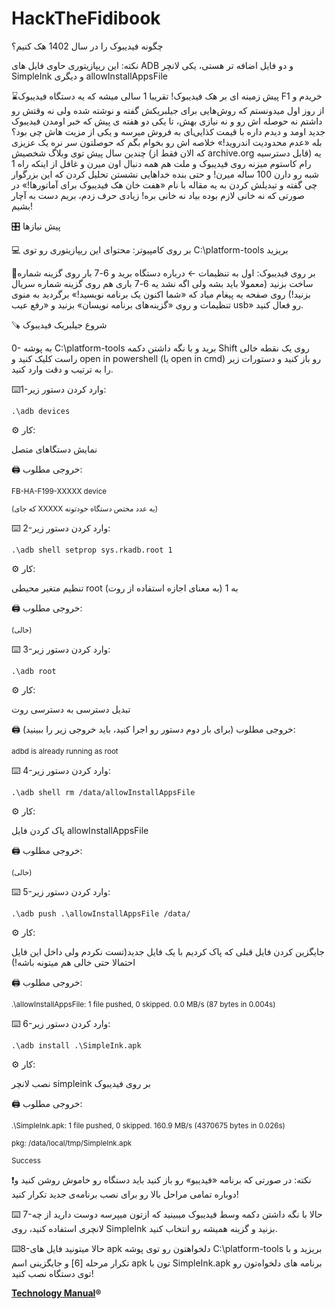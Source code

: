 # HackTheFidibook
چگونه فیدیبوک را در سال 1402 هک کنیم؟

نکته: این ریپازیتوری حاوی فایل های ADB و دو فایل اضافه تر هستی، یکی لانچر SimpleInk و دیگری allowInstallAppsFile
 
⌛️پیش زمینه ای بر هک فیدیبوک!
تقریبا 1 سالی میشه که یه دستگاه فیدیبوک F1 خریدم و از روز اول میدونستم که روش‌هایی برای جیلبریکش گفته و نوشته شده ولی نه وقتش رو داشتم نه حوصله اش رو و نه نیازی بهش، تا یکی دو هفته ی پیش که خبر اومدن فیدیبوک جدید اومد و دیدم داره با قیمت کذایی‌‍ای به فروش میرسه و یکی از مزیت هاش چی بود؟ بله «عدم محدودیت اندروید!»
خلاصه اش رو بخوام بگم که حوصلتون سر نره یک عزیزی چندین سال پیش توی وبلاگ شخصیش (که الان فقط از archive.org قابل دسترسیه)  یه رام کاستوم میزنه روی فیدیبوک و ملت هم همه دنبال اون میرن و غافل از اینکه راه 1 شبه رو دارن 100 ساله میرن! و حتی بنده خداهایی نشستن تحلیل کردن که این بزرگوار چی گفته و تبدیلش کردن به یه مقاله با نام «هفت خان هک فیدیبوک برای آماتورها!» در صورتی که نه خانی لازم بوده بیاد نه خانی بره! زیادی حرف زدم، بریم دست به آچار بشیم!
 
🎛 پیش نیازها

💻 بر روی کامپیوتر:
محتوای این ریپازیتوری رو توی C:\platform-tools بریزید

📱بر روی فیدیبوک:
اول به تنظیمات ← درباره دستگاه برید و 6-7 بار روی گزینه شماره ساخت بزنید (معمولا باید بشه ولی اگه نشد یه 6-7 باری هم روی گزینه شماره سریال بزنید!) روی صفحه یه پیغام میاد که «شما اکنون یک برنامه نویسید!» 
برگردید به منوی تنظیمات و روی «گزینه‌های برنامه نویسان» بزنید و «رفع عیب usb» رو فعال کنید.

🪚 شروع جیلبریک فیدیبوک

0- به پوشه C:\platform-tools برید و با نگه داشتن دکمه Shift روی یک نقطه خالی راست کلیک کنید و open in powershell (یا open in cmd) رو باز کنید و دستورات زیر را به ترتیب و دقت وارد کنید.
 
⌨️1-وارد کردن دستور زیر:

```
.\adb devices
```


⚙️ کار:

نمایش دستگاهای متصل

🖨 خروجی مطلوب:

<sub>FB-HA-F199-XXXXX        device</sub>

<sub>(که جای XXXXX یه عدد مختص دستگاه خودتونه)</sub>

 ⌨️ 2-وارد کردن دستور زیر:
 
```
.\adb shell setprop sys.rkadb.root 1
```

⚙️ کار:

تنظیم متغیر محیطی root به 1 (به معنای اجازه استفاده از روت)

🖨 خروجی مطلوب:

<sub>
(خالی)</sub>

 ⌨️ 3-وارد کردن دستور زیر:
 
```
.\adb root
```

⚙️ کار:

تبدیل دسترسی به دسترسی روت

🖨 خروجی مطلوب (برای بار دوم دستور رو اجرا کنید، باید خروجی زیر را ببینید):

<sub>adbd is already running as root</sub>

 ⌨️ 4-وارد کردن دستور زیر:
 
```
.\adb shell rm /data/allowInstallAppsFile
```

⚙️ کار:

پاک کردن فایل allowInstallAppsFile 

🖨 خروجی مطلوب:

<sub>
(خالی)</sub>

 ⌨️ 5-وارد کردن دستور زیر:
 
```
.\adb push .\allowInstallAppsFile /data/
```

⚙️ کار:

جایگزین کردن فایل قبلی که پاک کردیم با یک فایل جدید(تست نکردم ولی داخل این فایل احتمالا حتی خالی هم میتونه باشه!)

🖨 خروجی مطلوب:

<sub>.\allowInstallAppsFile: 1 file pushed, 0 skipped. 0.0 MB/s (87 bytes in 0.004s)</sub>

⌨️ 6-وارد کردن دستور زیر:

```
.\adb install .\SimpleInk.apk
```

⚙️ کار:

نصب لانچر simpleink بر روی فیدیبوک

🖨 خروجی مطلوب:

<sub>.\SimpleInk.apk: 1 file pushed, 0 skipped. 160.9 MB/s (4370675 bytes in 0.026s)</sub>

<sub>pkg: /data/local/tmp/SimpleInk.apk</sub>
        
<sub>Success</sub>

❗️نکته: در صورتی که برنامه «فیدیبو» رو باز کنید باید دستگاه رو خاموش روشن کنید و دوباره تمامی مراحل بالا رو برای نصب برنامه‌ی جدید تکرار کنید!

 ⌨️ 7-حالا با نگه داشتن دکمه وسط فیدیبوک میبینید که ازتون میپرسه دوست دارید از چه لانچری استفاده کنید، روی SimpleInk بزنید و گزینه همیشه رو انتخاب کنید.

 ⌨️8-حالا میتونید فایل های apk دلخواهتون رو توی پوشه C:\platform-tools بریزید و با تکرار مرحله [6] و جایگزینی اسم apk تون با SimpleInk.apk برنامه های دلخواه‌تون رو توی دستگاه نصب کنید!

 **[Technology Manual](https://t.me/TechnologyManual)®**
